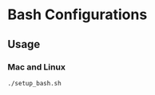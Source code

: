 Bash Configurations
===================

Usage
-----

### Mac and Linux ###

```shell
./setup_bash.sh
```

